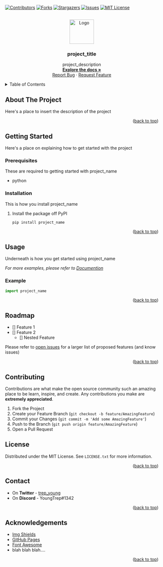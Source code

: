 <div id="top"></div>

[![Contributors][contributors-shield]][contributors-url]
[![Forks][forks-shield]][forks-url]
[![Stargazers][stars-shield]][stars-url]
[![Issues][issues-shield]][issues-url]
[![MIT License][license-shield]][license-url]

<br/>
<div align="center">
    <a href="https://github.com/YoungTrep/project_name">
        <img src="images/logo.png" alt="Logo" width="80" height="80">
    </a>

<h3 align="center">project_title</h3>

  <p align="center">
    project_description
    <br />
    <a href="https://github.com/github_username/repo_name"><strong>Explore the docs »</strong></a>
    <br />
    <a href="https://github.com/github_username/repo_name/issues">Report Bug</a>
    ·
    <a href="https://github.com/github_username/repo_name/issues">Request Feature</a>
  </p>
</div>

<details>
    <summary>Table of Contents</summary>
    <ol>
        <li>
            <a href="#about-the-project">About The Project</a>
        </li>
        <li>
        <a href="#getting-started">Getting Started</a>
        <ul>
            <li><a href="#prerequisites">Prerequisites</a></li>
            <li><a href="#installation">Installation</a></li>
        </ul>
        </li>
        <li>
        <a href="#usage">Usage</a>
        <ul>
            <li><a href="#example">Example</a></li>
        </ul>
        </li>
        <li><a href="#roadmap">Roadmap</a></li>
        <li><a href="#contributing">Contributing</a></li>
        <li><a href="#license">License</a></li>
        <li><a href="#contact">Contact</a></li>
        <li><a href="#acknowledgments">Acknowledgments</a></li>
        </ol>
</details>

## About The Project

Here's a place to insert the description of the project

<p align="right">(<a href="#top">back to top</a>)</p>

## Getting Started

Here's a place on explaining how to get started with the project

### Prerequisites

These are required to getting started with project_name
* python

### Installation

This is how you install project_name

1. Install the package off PyPI
    ```sh
    pip install project_name
    ```

<p align="right">(<a href="#top">back to top</a>)</p>

## Usage

Underneath is how you get started using project_name

_For more examples, please refer to [Documention](https://example.com)_

### Example

```py
import project_name
```

<p align="right">(<a href="#top">back to top</a>)</p>

## Roadmap

- [] Feature 1
- [] Feature 2
    - [] Nested Feature

Please refer to [open issues](https://github.com/YoungTrep/project_name/issues) for a larger list of proposed features (and know issues)

<p align="right">(<a href="#top">back to top</a>)</p>

## Contributing

Contributions are what make the open source community such an amazing place to be learn, inspire, and create. Any contributions you make are **extremely appreciated**.

1. Fork the Project
2. Create your Feature Branch (`git checkout -b feature/AmazingFeature`)
3. Commit your Changes (`git commit -m 'Add some AmazingFeature'`)
4. Push to the Branch (`git push origin feature/AmazingFeature`)
5. Open a Pull Request

## License

Distributed under the MIT License. See `LICENSE.txt` for more information.

<p align="right">(<a href="#top">back to top</a>)</p>

## Contact

- On **Twitter** - [trep_young](https://twitter.com/trep_young)
- On **Discord** - YoungTrep#1342

<p align="right">(<a href="#top">back to top</a>)</p>

## Acknowledgements
* [Img Shields](https://shields.io)
* [GitHub Pages](https://pages.github.com)
* [Font Awesome](https://fontawesome.com)
* blah blah blah....

<p align="right">(<a href="#top">back to top</a>)</p>

[contributors-shield]: https://img.shields.io/github/contributors/YoungTrep/project_name.svg?style=for-the-badge
[contributors-url]: https://github.com/YoungTrep/project_name/graphs/contributors
[forks-shield]: https://img.shields.io/github/forks/YoungTrep/project_name.svg?style=for-the-badge
[forks-url]: https://github.com/YoungTrep/project_name/network/members
[stars-shield]: https://img.shields.io/github/stars/YoungTrep/project_name.svg?style=for-the-badge
[stars-url]: https://github.com/YoungTrep/project_name/stargazers
[issues-shield]: https://img.shields.io/github/issues/YoungTrep/project_name.svg?style=for-the-badge
[issues-url]: https://github.com/YoungTrep/project_name/issues
[license-shield]: https://img.shields.io/github/license/YoungTrep/project_name.svg?style=for-the-badge
[license-url]: https://github.com/YoungTrep/project_name/blob/master/LICENSE.txt